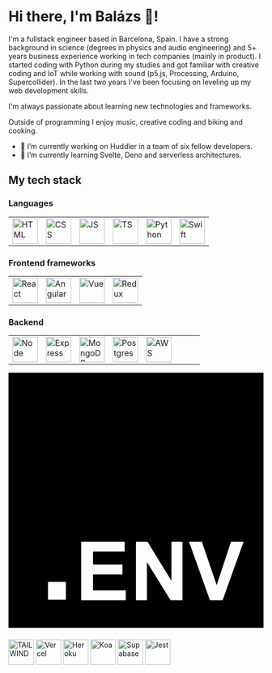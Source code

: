 # Hi there, I'm Balázs 👋! 

I'm a fullstack engineer based in Barcelona, Spain. 
I have a strong background in science (degrees in physics and audio engineering) and 5+ years business experience working in tech companies (mainly in product). 
I started coding with Python during my studies and got familiar with creative coding and IoT while working with sound (p5.js, Processing, Arduino, Supercollider). In the last two years I've been focusing on leveling up my web development skills. 

I'm always passionate about learning new technologies and frameworks. 

Outside of programming I enjoy music, creative coding and biking and cooking. 


- 🔭 I’m currently working on Huddler in a team of six fellow developers. 
- 🌱 I’m currently learning Svelte, Deno and serverless architectures. 

## My tech stack

### Languages
<table>
  <tbody>
    <tr>
      <td>
          <img alt="HTML" height="50" src="https://user-images.githubusercontent.com/25181517/192158954-f88b5814-d510-4564-b285-dff7d6400dad.png"/>
      </td>
      <td>
          <img alt="CSS" height="50" src="https://user-images.githubusercontent.com/25181517/183898674-75a4a1b1-f960-4ea9-abcb-637170a00a75.png"/>
      </td>
      <td>
          <img alt="JS" height="50" src="https://user-images.githubusercontent.com/25181517/117447155-6a868a00-af3d-11eb-9cfe-245df15c9f3f.png"/>
      </td>
      <td>
          <img alt="TS" height="50" src="https://user-images.githubusercontent.com/25181517/183890598-19a0ac2d-e88a-4005-a8df-1ee36782fde1.png"/>
      </td>
      <td>
          <img alt="Python" height="50" src="https://user-images.githubusercontent.com/25181517/183423507-c056a6f9-1ba8-4312-a350-19bcbc5a8697.png"/>
      </td>
      <td>
        <img alt="Swift" height="50" src="https://user-images.githubusercontent.com/25181517/121406389-6267a300-c95e-11eb-8d67-f1e22afe8aea.png"/>
      </td>
    </tr>
  </tbody>
</table>


### Frontend frameworks
<table>
  <tbody>
    <tr>
      <td>
        <img alt="React"height="50"  src="https://user-images.githubusercontent.com/25181517/183897015-94a058a6-b86e-4e42-a37f-bf92061753e5.png"/>
      </td>
      <td>
        <img alt="Angular" height="50" src="https://user-images.githubusercontent.com/25181517/183890595-779a7e64-3f43-4634-bad2-eceef4e80268.png"/>
      </td>
      <td>
        <img alt="Vue" height="50" src="https://user-images.githubusercontent.com/25181517/117448124-a2da9800-af3e-11eb-85d2-bd1b69b65603.png"/>
      </td>
      <td>
          <img alt="Redux"height="50"  src="https://user-images.githubusercontent.com/25181517/187896150-cc1dcb12-d490-445c-8e4d-1275cd2388d6.png"/>
      </td>
    </tr>
  </tbody>
</table>


### Backend
<table>
  <tbody>
    <tr>
      <td>
          <img alt="Node" height="50"  src="https://user-images.githubusercontent.com/25181517/183568594-85e280a7-0d7e-4d1a-9028-c8c2209e073c.png"/>
      </td>
      <td>
          <img alt="Express" height="50" src="https://user-images.githubusercontent.com/25181517/183859966-a3462d8d-1bc7-4880-b353-e2cbed900ed6.png"/>
      </td>
      <td>
          <img alt="MongoDB" height="50"  src="https://user-images.githubusercontent.com/25181517/182884177-d48a8579-2cd0-447a-b9a6-ffc7cb02560e.png"/>
      </td>
      <td>
          <img alt="Postgres" height="50"  src="https://user-images.githubusercontent.com/25181517/117208740-bfb78400-adf5-11eb-97bb-09072b6bedfc.png"/>
      </td>
      <td>
          <img alt="AWS" height="50"  src="https://user-images.githubusercontent.com/25181517/183896132-54262f2e-6d98-41e3-8888-e40ab5a17326.png"/>
      </td>
      <td>
      </td>
      <td>
      </td>
      <td>
      </td>
    </tr>
  </tbody>
</table>

<svg role="img" viewBox="0 0 24 24" xmlns="http://www.w3.org/2000/svg"><path d="M24 0v24H0V0h24ZM10.933 15.89H6.84v5.52h4.198v-.93H7.955v-1.503h2.77v-.93h-2.77v-1.224h2.978v-.934Zm2.146 0h-1.084v5.52h1.035v-3.6l2.226 3.6h1.118v-5.52h-1.036v3.686l-2.259-3.687Zm5.117 0h-1.208l1.973 5.52h1.19l1.976-5.52h-1.182l-1.352 4.085-1.397-4.086ZM5.4 19.68H3.72v1.68H5.4v-1.68Z"/></svg>



###

<p>
  <img alt="TAILWIND" height="50" src="https://tailwindcss.com/"/>
  <img alt="Vercel" height="50" src=""/>
  <img alt="Heroku" height="50"  src=""/>
  <img alt="Koa"height="50"  src=""/>
  <img alt="Supabase"height="50"  src=""/>
  <img alt="Jest" height="50" src="https://user-images.githubusercontent.com/25181517/187955005-f4ca6f1a-e727-497b-b81b-93fb9726268e.png"/>

 
  
  
</p>
